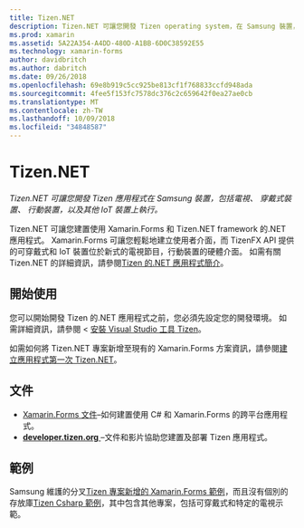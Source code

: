 ```yaml
---
title: Tizen.NET
description: Tizen.NET 可讓您開發 Tizen operating system，在 Samsung 裝置，包括電視、 穿戴式裝置、 行動裝置，以及其他 IoT 裝置上執行應用程式。
ms.prod: xamarin
ms.assetid: 5A22A354-A4DD-480D-A1BB-6D0C38592E55
ms.technology: xamarin-forms
author: davidbritch
ms.author: dabritch
ms.date: 09/26/2018
ms.openlocfilehash: 69e8b919c5cc925be813cf1f768833ccfd948ada
ms.sourcegitcommit: 4fee5f153fc7578dc376c2c659642f0ea27ae0cb
ms.translationtype: MT
ms.contentlocale: zh-TW
ms.lasthandoff: 10/09/2018
ms.locfileid: "34848587"
---
```

# <a name="tizen-net"></a>Tizen.NET

_Tizen.NET 可讓您開發 Tizen 應用程式在 Samsung 裝置，包括電視、 穿戴式裝置、 行動裝置，以及其他 IoT 裝置上執行。_

Tizen.NET 可讓您建置使用 Xamarin.Forms 和 Tizen.NET framework 的.NET 應用程式。 Xamarin.Forms 可讓您輕鬆地建立使用者介面，而 TizenFX API 提供的可穿戴式和 IoT 裝置位於新式的電視節目，行動裝置的硬體介面。 如需有關 Tizen.NET 的詳細資訊，請參閱[Tizen 的.NET 應用程式簡介](https://developer.tizen.org/development/training/.net-application)。

## <a name="get-started"></a>開始使用

您可以開始開發 Tizen 的.NET 應用程式之前，您必須先設定您的開發環境。 如需詳細資訊，請參閱 <<c0> [ 安裝 Visual Studio 工具 Tizen](https://developer.tizen.org/development/visual-studio-tools-tizen/installing-visual-studio-tools-tizen)。

如需如何將 Tizen.NET 專案新增至現有的 Xamarin.Forms 方案資訊，請參閱[建立應用程式第一次 Tizen.NET](https://developer.tizen.org/development/training/.net-application/creating-your-first-tizen-.net-application)。

## <a name="documentation"></a>文件

- [Xamarin.Forms 文件](~/xamarin-forms/index.yml)&ndash;如何建置使用 C# 和 Xamarin.Forms 的跨平台應用程式。
- [**developer.tizen.org** ](https://developer.tizen.org/development) &ndash;文件和影片協助您建置及部署 Tizen 應用程式。

## <a name="samples"></a>範例

Samsung 維護的分叉[Tizen 專案新增的 Xamarin.Forms 範例](https://github.com/Samsung/xamarin-forms-samples)，而且沒有個別的存放庫[Tizen Csharp 範例](https://github.com/Samsung/Tizen-CSharp-Samples)，其中包含其他專案，包括可穿戴式和特定的電視示範。
